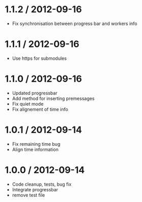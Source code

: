 
1.1.2 / 2012-09-16 
==================

  * Fix synchronisation between progress bar and workers info

1.1.1 / 2012-09-16 
==================

  * Use https for submodules

1.1.0 / 2012-09-16 
==================

  * Updated progressbar
  * Add method for inserting premessages
  * Fix quiet mode
  * Fix alignement of time info

1.0.1 / 2012-09-14 
==================

  * Fix remaining time bug
  * Align time information

1.0.0 / 2012-09-14 
==================

  * Code cleanup, tests, bug fix
  * Integrate progressbar
  * remove test file
